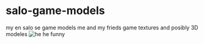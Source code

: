 # salo-game-models
my en salo se game models
me and my frieds game textures and posibly 3D modeles
![he he funny](http://url/to/img.png)

